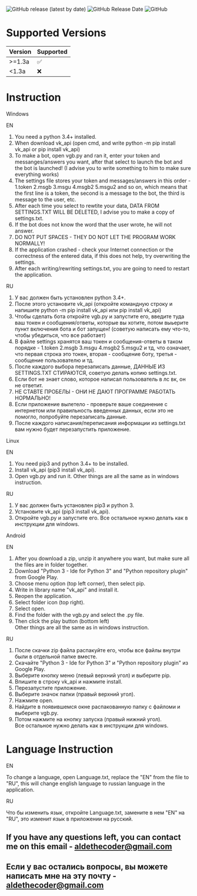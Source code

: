 ![GitHub release (latest by date)](https://img.shields.io/github/v/release/alde-the-coder/vkgroupbot?logo=GitHub)
![GitHub Release Date](https://img.shields.io/github/release-date/Alde-the-coder/VkGroupBot?logo=GitHub)
![GitHub](https://img.shields.io/github/license/alde-the-coder/vkgroupbot?logo=GitHub)

# Supported Versions

| Version | Supported          |
| ------- | ------------------ |
| >=1.3a  | :white_check_mark: |
| <1.3a   | :x:                |

# Instruction

Windows

EN
1. You need a python 3.4+ installed.
2. When download vk_api (open cmd, and write python -m pip install vk_api or pip install vk_api)
3. To make a bot, open vgb.py and ran it, enter your token and messanges/answers you want, after that select to launch the bot and the bot is launched! (I advise you to write something to him to make sure everything works)
4. The settings file stores your token and messages/answers in this order - 1.token 2.msgb 3.msgu 4.msgb2 5.msgu2 and so on, which means that the first line is a token, the second is a message to the bot, the third is message to the user, etc.
5. After each time you select to rewtite your data, DATA FROM SETTINGS.TXT WILL BE DELETED, I advise you to make a copy of settings.txt.
6. If the bot does not know the word that the user wrote, he will not answer.
7. DO NOT PUT SPACES - THEY DO NOT LET THE PROGRAM WORK NORMALLY!
8. If the application crashed - check your Internet connection or the correctness of the entered data, if this does not help, try overwriting the settings.
9. After each writing/rewriting settings.txt, you are going to need to restart the application.



RU
1. У вас должен быть установлен python 3.4+.
2. После этого установите vk_api (откройте командную строку и напишите python -m pip install vk_api или pip install vk_api)
3. Чтобы сделать бота откройте vgb.py и запустите его, введите туда ваш токен и сообщения/ответы, которые вы хотите, потом выьерите пункт включения бота и бот запущен! (советую написать ему что-то, чтобы убедиться, что все работает)
4. В файле settings хранятся ваш токен и сообщения-ответы в таком порядке - 1.token 2.msgb 3.msgu 4.msgb2 5.msgu2 и тд, что означает, что первая строка это токен, вторая - сообщение боту, третья - сообщение пользователю и тд.
5. После каждого выбора перезаписать данные, ДАННЫЕ ИЗ SETTINGS.TXT СТИРАЮТСЯ, советую делать копию settings.txt.
6. Если бот не знает слово, которое написал пользователь в лс вк, он не ответит.
7. НЕ СТАВТЕ ПРОБЕЛЫ - ОНИ НЕ ДАЮТ ПРОГРАММЕ РАБОТАТЬ НОРМАЛЬНО!
8. Если приложение вылетело - проверьте ваше соединение с интернетом или правильность введенных данных, если это не помогло, попробуйте перезаписать данные.
9. После каждого написания/переписания информации из settings.txt вам нужно будет перезапустить приложение.

Linux

EN
1. You need pip3 and python 3.4+ to be installed.
2. Install vk_api (pip3 install vk_api).
3. Open vgb.py and run it.
Other things are all the same as in windows instruction.



RU
1. У вас должен быть установлен pip3 и python 3.
2. Установите vk_api (pip3 install vk_api).
3. Откройте vgb.py и запустите его.
Все остальное нужно делать как в инструкции для windows.

Android

EN
1. After you download a zip, unzip it anywhere you want, but make sure all the files are in folder together.
2. Download "Python 3 -  Ide for Python 3" and "Python repository plugin" from Google Play.
3. Choose menu option (top left corner), then select pip.
4. Write in library name "vk_api" and install it.
5.  Reopen the application.
6.  Select folder icon (top right).
7.  Select open.
8. Find the folder with the vgb.py and select the .py file.
9. Then click the play button (bottom left)
Other things are all the same as in windows instruction.



RU
1. После скачки zip файла распакуйте его, чтобы все файлы внутри были в отдельной папке вместе.
2. Скачайте "Python 3 -  Ide for Python 3" и "Python repository plugin" из Google Play.
3. Выберите кнопку меню (левый верхний угол) и выберите pip.
4. Впишите в строку vk_api и нажмите install.
5. Перезапустите приложение.
6. Выберите значок папки (правый верхний угол).
7. Нажмите open.
8. Найдите в появившемся окне распакованную папку с файломи и выберите vgb.py.
9. Потом нажмите на кнопку запуска (правый нижний угол).
Все остальное нужно делать как в инструкции для windows.




# Language Instruction

EN

To change a language, open Language.txt, replace the "EN" from the file to "RU", this will change english language to russian language in the application.

RU

Что бы изменить язык, откройте Language.txt, замените в нем "EN" на "RU", это изменит язык в приложении на русский.

## If you have any questions left, you can contact me on this email - aldethecoder@gmail.com
## Если у вас остались вопросы, вы можете написать мне на эту почту - aldethecoder@gmail.com
